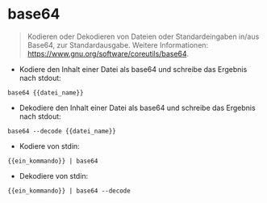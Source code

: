 # base64

> Kodieren oder Dekodieren von Dateien oder Standardeingaben in/aus Base64, zur Standardausgabe.
> Weitere Informationen: <https://www.gnu.org/software/coreutils/base64>.

- Kodiere den Inhalt einer Datei als base64 und schreibe das Ergebnis nach stdout:

`base64 {{datei_name}}`

- Dekodiere den Inhalt einer Datei als base64 und schreibe das Ergebnis nach stdout:

`base64 --decode {{datei_name}}`

- Kodiere von stdin:

`{{ein_kommando}} | base64`

- Dekodiere von stdin:

`{{ein_kommando}} | base64 --decode`
